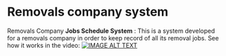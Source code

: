 # Removals company system
Removals Company **Jobs Schedule System** : This is a system developed for a removals company in order to keep record of all its removal jobs.
See how it works in the video:
[![IMAGE ALT TEXT](http://img.youtube.com/vi/2KKx6ePu0_s/0.jpg)](https://youtube.com/watch?v=2KKx6ePu0_s&feature=share "Video Title")
